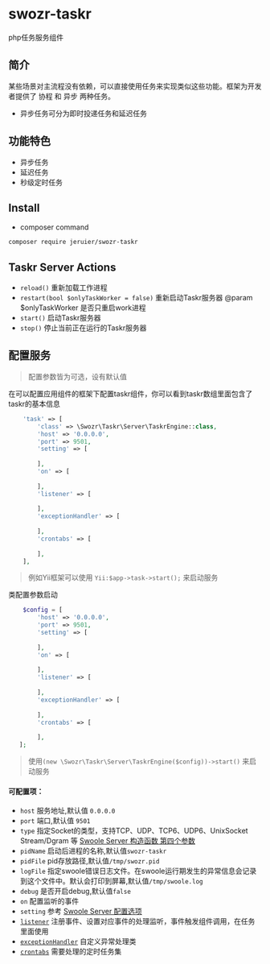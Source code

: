 # swozr-taskr
php任务服务组件

## 简介

某些场景对主流程没有依赖，可以直接使用任务来实现类似这些功能。框架为开发者提供了 协程 和 异步 两种任务。
- 异步任务可分为即时投递任务和延迟任务

## 功能特色

- 异步任务
- 延迟任务
- 秒级定时任务

## Install

- composer command

```bash
composer require jeruier/swozr-taskr
```

## Taskr Server Actions

- `reload()` 重新加载工作进程
- `restart(bool $onlyTaskWorker = false)` 重新启动Taskr服务器 @param $onlyTaskWorker 是否只重启work进程
- `start()` 启动Taskr服务器
- `stop()` 停止当前正在运行的Taskr服务器


## 配置服务
> 配置参数皆为可选，设有默认值

在可以配置应用组件的框架下配置taskr组件，你可以看到taskr数组里面包含了taskr的基本信息

```php
    'task' => [
        'class' => \Swozr\Taskr\Server\TaskrEngine::class,
        'host' => '0.0.0.0',
        'port' => 9501,
        'setting' => [
        
        ],
        'on' => [
       
        ],
        'listener' => [
        
        ],
        'exceptionHandler' => [
        
        ],
        'crontabs' => [
        
        ],
    ],
```
> 例如Yii框架可以使用 `Yii:$app->task->start();` 来启动服务

类配置参数启动
```php
    $config = [
        'host' => '0.0.0.0',
        'port' => 9501,
        'setting' => [
        
        ],
        'on' => [
       
        ],
        'listener' => [
        
        ],
        'exceptionHandler' => [
        
        ],
        'crontabs' => [
        
        ],
   ];
```
>使用`(new \Swozr\Taskr\Server\TaskrEngine($config))->start()` 来启动服务

#### 可配置项：
   * `host` 服务地址,默认值 `0.0.0.0`
   * `port` 端口,默认值 `9501`
   * `type` 指定Socket的类型，支持TCP、UDP、TCP6、UDP6、UnixSocket Stream/Dgram 等 [ Swoole Server 构造函数 第四个参数](https://wiki.swoole.com/wiki/page/14.html)
   * `pidName` 启动后进程的名称,默认值`swozr-taskr`
   * `pidFile` pid存放路径,默认值`/tmp/swozr.pid`
   * `logFile` 指定swoole错误日志文件。在swoole运行期发生的异常信息会记录到这个文件中。默认会打印到屏幕,默认值`/tmp/swoole.log`
   * `debug` 是否开启debug,默认值`false`
   * `on` 配置监听的事件
   * `setting` 参考 [Swoole Server 配置选项](https://wiki.swoole.com/wiki/page/274.html)
   * <a href="#listener">`listener`</a> 注册事件、设置对应事件的处理监听，事件触发组件调用，在任务里面使用
   * <a href="#exceptionHandler">`exceptionHandler`</a> 自定义异常处理类
   * <a href="#crontabs">`crontabs`</a> 需要处理的定时任务集